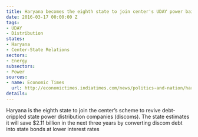 ```yaml
---
title: Haryana becomes the eighth state to join center's UDAY power bailout initiative
date: 2016-03-17 00:00:00 Z
tags:
- UDAY
- Distribution
states:
- Haryana
- Center-State Relations
sectors:
- Energy
subsectors:
- Power
sources:
- name: Economic Times
  url: http://economictimes.indiatimes.com/news/politics-and-nation/haryana-joins-uday-scheme-to-save-rs-14160-crore/articleshow/51361988.cms
details: 
---
```


Haryana is the eighth state to join the center’s scheme to revive debt-crippled state power distribution companies (discoms). The state estimates it will save $2.11 billion in the next three years by converting discom debt into state bonds at lower interest rates

